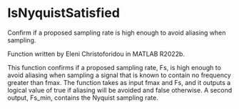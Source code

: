# IsNyquistSatisfied
Confirm if a proposed sampling rate is high enough to avoid aliasing when sampling.

Function written by Eleni Christoforidou in MATLAB R2022b.

This function confirms if a proposed sampling rate, Fs, is high enough to avoid aliasing when sampling a signal that is known to contain no frequency greater than fmax. The function takes as input fmax and Fs, and it outputs a logical value of true if aliasing will be avoided and false otherwise. A second output, Fs_min, contains the Nyquist sampling rate.
